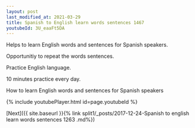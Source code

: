 ```yaml
---
layout: post
last_modified_at: 2021-03-29
title: Spanish to English learn words sentences 1467 
youtubeId: 3U_eaaFt5DA
---
```

 
 
Helps to learn English words and sentences for Spanish speakers.

Opportunitiy to repeat the words sentences. 

Practice English language. 
 
10 minutes practice every day. 
 
How to learn English words and sentences for Spanish speakers 
 
{% include youtubePlayer.html id=page.youtubeId %}
 
 
[Next]({{ site.baseurl }}{% link  split1/_posts/2017-12-24-Spanish to english learn words sentences 1263 .md%})
 

